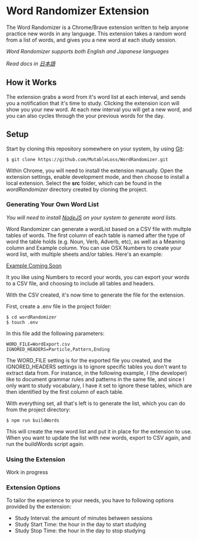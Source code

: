 # Word Randomizer Extension

The Word Randomizer is a Chrome/Brave extension written to help anyone practice new words in any language. This extension takes a random word from a list of words, and gives you a new word at each study session.

_Word Randomizer supports both English and Japanese languages_

_Read docs in [日本語](https://github.com/MutableLoss/WordRandomizer/blob/master/README.ja.md)_

## How it Works

The extension grabs a word from it's word list at each interval, and sends you a notification that it's time to study. Clicking the extension icon will show you your new word. At each new interval you will get a new word, and you can also cycles through the your previous words for the day.

## Setup

Start by cloning this repository somewhere on your system, by using [Git](https://git-scm.com/downloads):

```
$ git clone https://github.com/MutableLoss/WordRandomizer.git
```

Within Chrome, you will need to install the extension manually. Open the extension settings, enable development mode, and then choose to install a local extension. Select the __src__ folder,  which can be found in the _wordRandomizer_ directory created by cloning the project.

### Generating Your Own Word List

_You will need to install [NodeJS](https://nodejs.org) on your system to generate word lists._

Word Randomizer can generate a wordList based on a CSV file with multple tables of words. The first column of each table is named after the type of word the table holds (e.g. Noun, Verb, Adverb, etc), as well as a Meaning column and Example column. You can use OSX Numbers to create your word list, with multiple sheets and/or tables. Here's an example:

[Example Coming Soon](http://#)

It you like using Numbers to record your words, you can export your words to a CSV file, and choosing to include all tables and headers.

With the CSV created, it's now time to generate the file for the extension. 

First, create a .env file in the project folder:

```
$ cd wordRandomizer
$ touch .env
```

In this file add the following parameters:

```
WORD_FILE=WordExport.csv
IGNORED_HEADERS=Particle,Pattern,Ending
```

The WORD_FILE setting is for the exported file you created, and the IGNORED_HEADERS settings is to ignore specific tables you don't want to extract data from. For instance, in the following example, I (the developer) like to document grammar rules and patterns in the same file, and since I  only want to study vocabulary, I have it set to ignore these tables, which are then identified by the first column of each table.

With everything set, all that's left is to generate the list, which you can do from the project directory:

```
$ npm run buildWords
```

This will create the new word list and put it in place for the extension to use. When you want to update the list with new words, export to CSV again, and run the buildWords script again.

### Using the Extension

Work in progress

### Extension Options

To tailor the experience to your needs, you have to following options provided by the extension:

* Study Interval: the amount of minutes between sessions
* Study Start Time: the hour in the day to start studying
* Study Stop Time: the hour in the day to stop studying